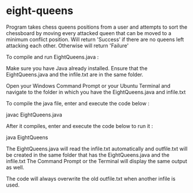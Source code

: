 # eight-queens
Program takes chess queens positions from a user and attempts to sort the chessboard by moving every attacked queen that can be moved to a minimum conflict position.
Will return 'Success' if there are no queens left attacking each other. Otherwise will return 'Failure'

To compile and run EightQueens.java :

 Make sure you have Java already installed. Ensure that the EightQueens.java and the infile.txt are in the same folder. 

 Open your Windows Command Prompt or your Ubuntu Terminal and navigate to the folder in which you have the EightQueens.java and infile.txt

 To compile the java file, enter and execute the code below :


javac EightQueens.java


After it compiles, enter and execute the code below to run it :


java EightQueens


 The EightQueens.java will read the infile.txt automatically and outfile.txt will be created in the same folder that has the EightQueens.java and the infile.txt
   The Command Prompt or the Terminal will display the same output as well.

   The code will always overwrite the old outfile.txt when another infile is used.


